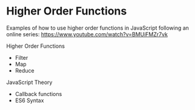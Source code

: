 # Higher Order Functions

Examples of how to use higher order functions in JavaScript following an online series: https://www.youtube.com/watch?v=BMUiFMZr7vk

Higher Order Functions
- Filter
- Map
- Reduce

JavaScript Theory
- Callback functions
- ES6 Syntax

